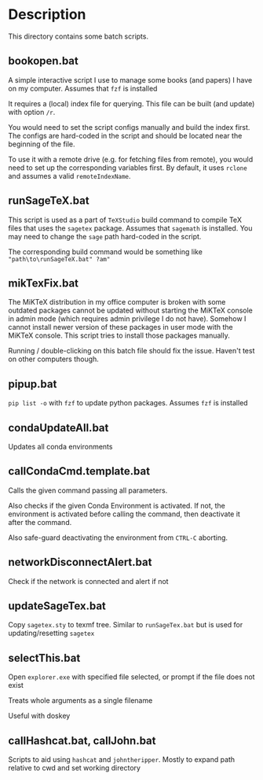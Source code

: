 # Description

This directory contains some batch scripts.

## bookopen.bat

A simple interactive script I use to manage some books (and papers) I have on my computer. Assumes that `fzf` is installed

It requires a (local) index file for querying. This file can be built (and update) with option `/r`.

You would need to set the script configs manually and build the index first. The configs are hard-coded in the script and should be located near the beginning of the file.

To use it with a remote drive (e.g. for fetching files from remote), you would need to set up the corresponding variables first. By default, it uses `rclone` and assumes a valid `remoteIndexName`.

## runSageTeX.bat

This script is used as a part of `TeXStudio` build command to compile TeX files that uses the `sagetex` package. Assumes that `sagemath` is installed. You may need to change the `sage` path hard-coded in the script.

The corresponding build command would be something like `"path\to\runSageTeX.bat" ?am"`

## mikTexFix.bat

The MiKTeX distribution in my office computer is broken with some outdated packages cannot be updated without starting the MiKTeX console in admin mode (which requires admin privilege I do not have). Somehow I cannot install newer version of these packages in user mode with the MiKTeX console. This script tries to install those packages manually.

Running / double-clicking on this batch file should fix the issue. Haven't test on other computers though.

## pipup.bat

`pip list -o` with `fzf` to update python packages. Assumes `fzf` is installed

## condaUpdateAll.bat

Updates all conda environments

## callCondaCmd.template.bat 

Calls the given command passing all parameters.

Also checks if the given Conda Environment is activated. If not, the environment is activated before calling the command, then deactivate it after the command.

Also safe-guard deactivating the environment from `CTRL-C` aborting.

## networkDisconnectAlert.bat

Check if the network is connected and alert if not

## updateSageTex.bat

Copy `sagetex.sty` to texmf tree. Similar to `runSageTex.bat` but is used for updating/resetting `sagetex`

## selectThis.bat

Open `explorer.exe` with specified file selected, or prompt if the file does not exist

Treats whole arguments as a single filename

Useful with doskey

## callHashcat.bat, callJohn.bat

Scripts to aid using `hashcat` and `johntheripper`. Mostly to expand path relative to cwd and set working directory

